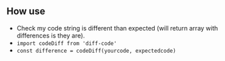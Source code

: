 ## How use
* Check my code string is different than expected (will return array with differences is they are).
* `import codeDiff from 'diff-code'`
* `const difference = codeDiff(yourcode, expectedcode)`
